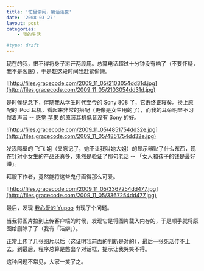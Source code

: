 ```yaml
---
title: '忙里偷闲，废话连筐'
date: '2008-03-27'
layout: post
categories:
    - 我的生活

#type: draft
---
```


现在的我，恨不得将身子掰开两段用。总算电话超过十分钟没有响了（不要怀疑，我不是客服），于是趁这段时间我赶紧偷懒。

![http://files.gracecode.com/2009_11_05/2103054dd31d.jpg](http://files.gracecode.com/2009_11_05/2103054dd31d.jpg)

是时候纪念下，伴随我从学生时代至今的 Sony 808 了，它寿终正寝矣。换上原配的 iPod 耳机，看起来非常的搭配（更像是女生用的了），而我的耳朵明显不习惯着声音 -- 感觉 [苹果]({{site.urls}}/posts/391/) 的原装耳机低音没有 Sony 的好。

![http://files.gracecode.com/2009_11_05/4851754dd32e.jpg](http://files.gracecode.com/2009_11_05/4851754dd32e.jpg)

发现隔壁的 飞飞 姐（又忘记了，她不让我叫她大姐）的显示器贴了什么东西，现在针对小女生的产品还真多，果然是验证了那句老话 -- 「女人和孩子的钱是最好赚」。

拜服下作者，竟然能将这些鬼仔画得那么可爱。

![http://files.gracecode.com/2009_11_05/3367254dd477.jpg](http://files.gracecode.com/2009_11_05/3367254dd477.jpg)

最后，发现 [我心爱的 Yupoo]({{site.urls}}/posts/375/) 出现了个问题。

当我将图片拉到上传客户端的时候，发现它是将图片载入内存的，于是顺手就将原图给删除了了（我有「洁癖」）。

正常上传了几张图片以后（这证明我前面的判断是对的），最后一张死活传不上去。到最后，程序总算是憋出个对话框，提示让我哭笑不得。

这种问题不常见，大家一笑了之。
